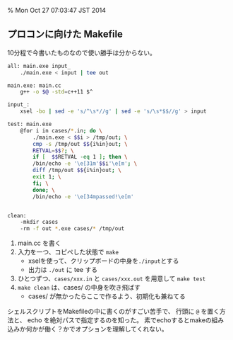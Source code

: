% Mon Oct 27 07:03:47 JST 2014

## プロコンに向けた Makefile

10分程で今書いたものなので使い勝手は分からない。

```bash
all: main.exe input_
	./main.exe < input | tee out

main.exe: main.cc
	g++ -o $@ -std=c++11 $^

input_:
	xsel -bo | sed -e 's/^\s*//g' | sed -e 's/\s*$$//g' > input

test: main.exe
	@for i in cases/*.in; do \
		./main.exe < $$i > /tmp/out; \
		cmp -s /tmp/out $${i%in}out; \
		RETVAL=$$?; \
		if [  $$RETVAL -eq 1 ]; then \
		/bin/echo -e '\e[31m'$$i'\e[m'; \
		diff /tmp/out $${i%in}out; \
		exit 1; \
		fi; \
		done; \
		/bin/echo -e '\e[34mpassed!\e[m'


clean:
	-mkdir cases
	-rm -f out *.exe cases/* /tmp/out
```

1. main.cc を書く
1. 入力を一つ、コピペした状態で `make`
    - xselを使って、クリップボードの中身を`./input`とする
    - 出力は `./out` に tee する
1. ひとつずつ、`cases/xxx.in` と `cases/xxx.out` を用意して `make test`
1. `make clean` は、cases/ の中身を吹き飛ばす
    - cases/ が無かったらここで作るよう、初期化も兼ねてる

シェルスクリプトをMakefileの中に書くのがすごい苦手で、
行頭に `@` を置く方法と、
echo を絶対パスで指定するのを知った。
素でechoするとmakeの組み込みか何かが働く？かでオプションを理解してくれない。

